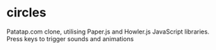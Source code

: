 # circles
Patatap.com clone, utilising Paper.js and Howler.js JavaScript libraries. Press keys to trigger sounds and animations
